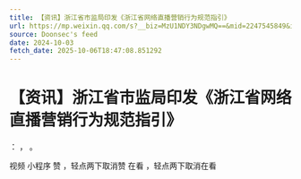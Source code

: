```yaml
---
title: 【资讯】浙江省市监局印发《浙江省网络直播营销行为规范指引》
url: https://mp.weixin.qq.com/s?__biz=MzU1NDY3NDgwMQ==&mid=2247545849&idx=1&sn=60fbb3fc19d17cfc3f29857dc907db36
source: Doonsec's feed
date: 2024-10-03
fetch_date: 2025-10-06T18:47:08.851292
---
```


# 【资讯】浙江省市监局印发《浙江省网络直播营销行为规范指引》

：
，
。

视频
小程序
赞
，轻点两下取消赞
在看
，轻点两下取消在看